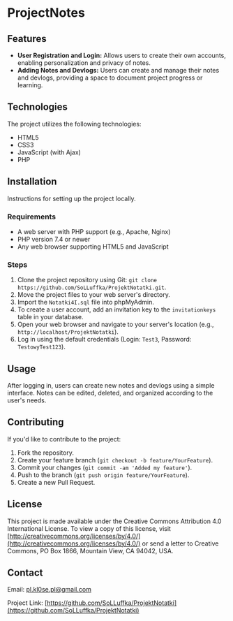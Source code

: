 # ProjectNotes

## Features
- **User Registration and Login:** Allows users to create their own accounts, enabling personalization and privacy of notes.
- **Adding Notes and Devlogs:** Users can create and manage their notes and devlogs, providing a space to document project progress or learning.

## Technologies
The project utilizes the following technologies:
- HTML5
- CSS3
- JavaScript (with Ajax)
- PHP

## Installation
Instructions for setting up the project locally.

### Requirements
- A web server with PHP support (e.g., Apache, Nginx)
- PHP version 7.4 or newer
- Any web browser supporting HTML5 and JavaScript

### Steps
1. Clone the project repository using Git: `git clone https://github.com/SoLLuffka/ProjektNotatki.git`.
2. Move the project files to your web server's directory.
3. Import the `Notatki4I.sql` file into phpMyAdmin.
4. To create a user account, add an invitation key to the `invitationkeys` table in your database.
5. Open your web browser and navigate to your server's location (e.g., `http://localhost/ProjektNotatki`).
6. Log in using the default credentials (Login: `Test3`, Password: `TestowyTest123`).

## Usage
After logging in, users can create new notes and devlogs using a simple interface. Notes can be edited, deleted, and organized according to the user's needs.

## Contributing
If you'd like to contribute to the project:
1. Fork the repository.
2. Create your feature branch (`git checkout -b feature/YourFeature`).
3. Commit your changes (`git commit -am 'Added my feature'`).
4. Push to the branch (`git push origin feature/YourFeature`).
5. Create a new Pull Request.

## License
This project is made available under the Creative Commons Attribution 4.0 International License. To view a copy of this license, visit [http://creativecommons.org/licenses/by/4.0/](http://creativecommons.org/licenses/by/4.0/) or send a letter to Creative Commons, PO Box 1866, Mountain View, CA 94042, USA.

## Contact
Email: pl.kl0se.pl@gmail.com

Project Link: [https://github.com/SoLLuffka/ProjektNotatki](https://github.com/SoLLuffka/ProjektNotatki)
